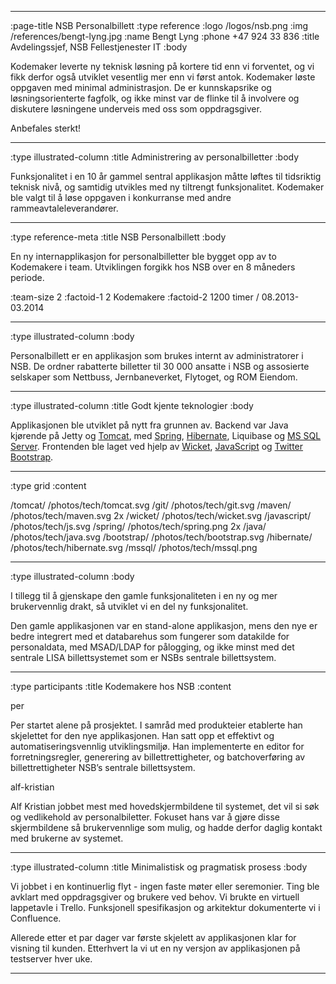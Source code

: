 --------------------------------------------------------------------------------
:page-title NSB Personalbillett
:type reference
:logo /logos/nsb.png
:img /references/bengt-lyng.jpg
:name Bengt Lyng
:phone +47 924 33 836
:title Avdelingssjef, NSB Fellestjenester IT
:body

Kodemaker leverte ny teknisk løsning på kortere tid enn vi
forventet, og vi fikk derfor også utviklet vesentlig mer enn vi
først antok. Kodemaker løste oppgaven med minimal administrasjon. De
er kunnskapsrike og løsningsorienterte fagfolk, og ikke minst var de
flinke til å involvere og diskutere løsningene underveis med oss som
oppdragsgiver.

Anbefales sterkt!

--------------------------------------------------------------------------------
:type illustrated-column
:title Administrering av personalbilletter
:body

Funksjonalitet i en 10 år gammel sentral applikasjon måtte løftes til tidsriktig
teknisk nivå, og samtidig utvikles med ny tiltrengt funksjonalitet. Kodemaker
ble valgt til å løse oppgaven i konkurranse med andre rammeavtaleleverandører.

--------------------------------------------------------------------------------
:type reference-meta
:title NSB Personalbillett
:body

En ny internapplikasjon for personalbilletter ble bygget opp av to Kodemakere
i team. Utviklingen forgikk hos NSB over en 8 måneders periode.

:team-size 2
:factoid-1 2 Kodemakere
:factoid-2 1200 timer / 08.2013-03.2014

--------------------------------------------------------------------------------
:type illustrated-column
:body

Personalbillett er en applikasjon som brukes internt av administratorer i NSB.
De ordner rabatterte billetter til 30 000 ansatte i NSB og assosierte selskaper
som Nettbuss, Jernbaneverket, Flytoget, og ROM Eiendom.

--------------------------------------------------------------------------------
:type illustrated-column
:title Godt kjente teknologier
:body

Applikasjonen ble utviklet på nytt fra grunnen av. Backend var Java kjørende på
Jetty og [Tomcat](/tomcat/), med [Spring](/spring/), [Hibernate](/hibernate/),
Liquibase og [MS SQL Server](/mssql/). Frontenden ble laget ved hjelp av
[Wicket](/wicket/), [JavaScript](/javascript/) og [Twitter Bootstrap](/bootstrap/).

--------------------------------------------------------------------------------
:type grid
:content

/tomcat/                           /photos/tech/tomcat.svg
/git/                              /photos/tech/git.svg
/maven/                            /photos/tech/maven.svg 2x
/wicket/                           /photos/tech/wicket.svg
/javascript/                       /photos/tech/js.svg
/spring/                           /photos/tech/spring.png 2x
/java/                             /photos/tech/java.svg
/bootstrap/                        /photos/tech/bootstrap.svg
/hibernate/                        /photos/tech/hibernate.svg
/mssql/                            /photos/tech/mssql.png

--------------------------------------------------------------------------------
:type illustrated-column
:body

I tillegg til å gjenskape den gamle funksjonaliteten i en ny og mer
brukervennlig drakt, så utviklet vi en del ny funksjonalitet.

Den gamle applikasjonen var en stand-alone applikasjon, mens den nye er bedre
integrert med et databarehus som fungerer som datakilde for personaldata, med
MSAD/LDAP for pålogging, og ikke minst med det sentrale LISA billettsystemet
som er NSBs sentrale billettsystem.

--------------------------------------------------------------------------------
:type participants
:title Kodemakere hos NSB
:content

per

Per startet alene på prosjektet. I samråd med produkteier etablerte han
skjelettet for den nye applikasjonen. Han satt opp et effektivt og
automatiseringsvennlig utviklingsmiljø. Han implementerte en editor for
forretningsregler, generering av billettrettigheter, og batchoverføring av
billettrettigheter NSB’s sentrale billettsystem.

alf-kristian

Alf Kristian jobbet mest med hovedskjermbildene til systemet, det vil si søk og
vedlikehold av personalbiletter. Fokuset hans var å gjøre disse skjermbildene så
brukervennlige som mulig, og hadde derfor daglig kontakt med brukerne av
systemet.

--------------------------------------------------------------------------------
:type illustrated-column
:title Minimalistisk og pragmatisk prosess
:body

Vi jobbet i en kontinuerlig flyt - ingen faste møter eller seremonier. Ting ble
avklart med oppdragsgiver og brukere ved behov. Vi brukte en virtuell lappetavle
i Trello. Funksjonell spesifikasjon og arkitektur dokumenterte vi i Confluence.

Allerede etter et par dager var første skjelett av applikasjonen klar for
visning til kunden. Etterhvert la vi ut en ny versjon av applikasjonen på
testserver hver uke.

--------------------------------------------------------------------------------
